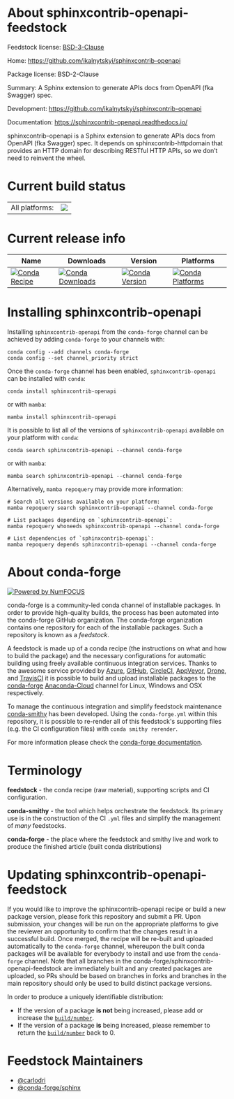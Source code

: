 About sphinxcontrib-openapi-feedstock
=====================================

Feedstock license: [BSD-3-Clause](https://github.com/conda-forge/sphinxcontrib-openapi-feedstock/blob/main/LICENSE.txt)

Home: https://github.com/ikalnytskyi/sphinxcontrib-openapi

Package license: BSD-2-Clause

Summary: A Sphinx extension to generate APIs docs from OpenAPI (fka Swagger) spec.

Development: https://github.com/ikalnytskyi/sphinxcontrib-openapi

Documentation: https://sphinxcontrib-openapi.readthedocs.io/

sphinxcontrib-openapi is a Sphinx extension to generate APIs docs from
OpenAPI (fka Swagger) spec. It depends on sphinxcontrib-httpdomain that
provides an HTTP domain for describing RESTful HTTP APIs, so we don’t need
to reinvent the wheel.


Current build status
====================


<table><tr><td>All platforms:</td>
    <td>
      <a href="https://dev.azure.com/conda-forge/feedstock-builds/_build/latest?definitionId=3571&branchName=main">
        <img src="https://dev.azure.com/conda-forge/feedstock-builds/_apis/build/status/sphinxcontrib-openapi-feedstock?branchName=main">
      </a>
    </td>
  </tr>
</table>

Current release info
====================

| Name | Downloads | Version | Platforms |
| --- | --- | --- | --- |
| [![Conda Recipe](https://img.shields.io/badge/recipe-sphinxcontrib--openapi-green.svg)](https://anaconda.org/conda-forge/sphinxcontrib-openapi) | [![Conda Downloads](https://img.shields.io/conda/dn/conda-forge/sphinxcontrib-openapi.svg)](https://anaconda.org/conda-forge/sphinxcontrib-openapi) | [![Conda Version](https://img.shields.io/conda/vn/conda-forge/sphinxcontrib-openapi.svg)](https://anaconda.org/conda-forge/sphinxcontrib-openapi) | [![Conda Platforms](https://img.shields.io/conda/pn/conda-forge/sphinxcontrib-openapi.svg)](https://anaconda.org/conda-forge/sphinxcontrib-openapi) |

Installing sphinxcontrib-openapi
================================

Installing `sphinxcontrib-openapi` from the `conda-forge` channel can be achieved by adding `conda-forge` to your channels with:

```
conda config --add channels conda-forge
conda config --set channel_priority strict
```

Once the `conda-forge` channel has been enabled, `sphinxcontrib-openapi` can be installed with `conda`:

```
conda install sphinxcontrib-openapi
```

or with `mamba`:

```
mamba install sphinxcontrib-openapi
```

It is possible to list all of the versions of `sphinxcontrib-openapi` available on your platform with `conda`:

```
conda search sphinxcontrib-openapi --channel conda-forge
```

or with `mamba`:

```
mamba search sphinxcontrib-openapi --channel conda-forge
```

Alternatively, `mamba repoquery` may provide more information:

```
# Search all versions available on your platform:
mamba repoquery search sphinxcontrib-openapi --channel conda-forge

# List packages depending on `sphinxcontrib-openapi`:
mamba repoquery whoneeds sphinxcontrib-openapi --channel conda-forge

# List dependencies of `sphinxcontrib-openapi`:
mamba repoquery depends sphinxcontrib-openapi --channel conda-forge
```


About conda-forge
=================

[![Powered by
NumFOCUS](https://img.shields.io/badge/powered%20by-NumFOCUS-orange.svg?style=flat&colorA=E1523D&colorB=007D8A)](https://numfocus.org)

conda-forge is a community-led conda channel of installable packages.
In order to provide high-quality builds, the process has been automated into the
conda-forge GitHub organization. The conda-forge organization contains one repository
for each of the installable packages. Such a repository is known as a *feedstock*.

A feedstock is made up of a conda recipe (the instructions on what and how to build
the package) and the necessary configurations for automatic building using freely
available continuous integration services. Thanks to the awesome service provided by
[Azure](https://azure.microsoft.com/en-us/services/devops/), [GitHub](https://github.com/),
[CircleCI](https://circleci.com/), [AppVeyor](https://www.appveyor.com/),
[Drone](https://cloud.drone.io/welcome), and [TravisCI](https://travis-ci.com/)
it is possible to build and upload installable packages to the
[conda-forge](https://anaconda.org/conda-forge) [Anaconda-Cloud](https://anaconda.org/)
channel for Linux, Windows and OSX respectively.

To manage the continuous integration and simplify feedstock maintenance
[conda-smithy](https://github.com/conda-forge/conda-smithy) has been developed.
Using the ``conda-forge.yml`` within this repository, it is possible to re-render all of
this feedstock's supporting files (e.g. the CI configuration files) with ``conda smithy rerender``.

For more information please check the [conda-forge documentation](https://conda-forge.org/docs/).

Terminology
===========

**feedstock** - the conda recipe (raw material), supporting scripts and CI configuration.

**conda-smithy** - the tool which helps orchestrate the feedstock.
                   Its primary use is in the construction of the CI ``.yml`` files
                   and simplify the management of *many* feedstocks.

**conda-forge** - the place where the feedstock and smithy live and work to
                  produce the finished article (built conda distributions)


Updating sphinxcontrib-openapi-feedstock
========================================

If you would like to improve the sphinxcontrib-openapi recipe or build a new
package version, please fork this repository and submit a PR. Upon submission,
your changes will be run on the appropriate platforms to give the reviewer an
opportunity to confirm that the changes result in a successful build. Once
merged, the recipe will be re-built and uploaded automatically to the
`conda-forge` channel, whereupon the built conda packages will be available for
everybody to install and use from the `conda-forge` channel.
Note that all branches in the conda-forge/sphinxcontrib-openapi-feedstock are
immediately built and any created packages are uploaded, so PRs should be based
on branches in forks and branches in the main repository should only be used to
build distinct package versions.

In order to produce a uniquely identifiable distribution:
 * If the version of a package **is not** being increased, please add or increase
   the [``build/number``](https://docs.conda.io/projects/conda-build/en/latest/resources/define-metadata.html#build-number-and-string).
 * If the version of a package **is** being increased, please remember to return
   the [``build/number``](https://docs.conda.io/projects/conda-build/en/latest/resources/define-metadata.html#build-number-and-string)
   back to 0.

Feedstock Maintainers
=====================

* [@carlodri](https://github.com/carlodri/)
* [@conda-forge/sphinx](https://github.com/conda-forge/sphinx/)

